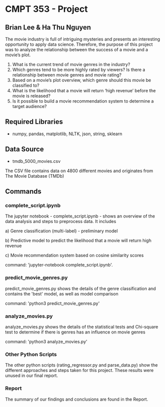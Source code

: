 # CMPT 353 - Project
## Brian Lee & Ha Thu Nguyen

The movie industry is full of intriguing mysteries and presents an interesting opportunity to apply data science. Therefore, the purpose of this project was to analyze the relationship between the success of a movie and a movie’s plot.

1.	What is the current trend of movie genres in the industry?
2.	Which genres tend to be more highly rated by viewers? Is there a relationship between movie genres and movie rating?
3. 	Based on a movie’s plot overview, which genre should this movie be classified to?
4.	What is the likelihood that a movie will return ‘high revenue’ before the movie is released?
5.	Is it possible to build a movie recommendation system to determine a target audience?

## Required Libraries
- numpy, pandas, matplotlib, NLTK, json, string, sklearn

## Data Source 
- tmdb_5000_movies.csv

The CSV file contains data on 4800 different movies and originates from The Movie Database (TMDb)

## Commands
### complete_script.ipynb
The jupyter notebook - complete_script.ipynb - shows an overview of the data analysis and steps to preprocess data. It includes 

a) Genre classification (multi-label) - preliminary model 

b) Predictive model to predict the likelihood that a movie will return high revenue

c) Movie recommendation system based on cosine similarity scores

command: 'jupyter-notebook complete_script.ipynb'.

### predict_movie_genres.py

predict_movie_genres.py shows the details of the genre classification and contains the 'best' model, as well as model comparison

command: 'python3 predict_movie_genres.py' 

### analyze_movies.py

analyze_movies.py shows the details of the statistical tests and Chi-square test to determine if there is genres has an influence on movie genres

command: 'python3 analyze_movies.py' 

### Other Python Scripts

The other python scripts (rating_regressor.py and parse_data.py) show the different approaches and steps taken for this project. These results were unused in our final report.

### Report

The summary of our findings and conclusions are found in the Report.

